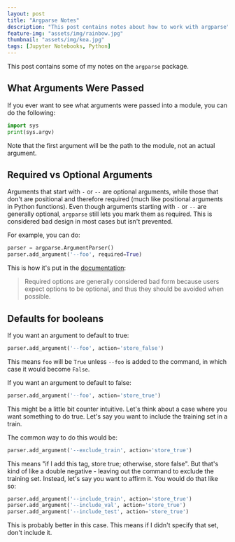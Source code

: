 ```yaml
---
layout: post
title: "Argparse Notes"
description: "This post contains notes about how to work with argparse"
feature-img: "assets/img/rainbow.jpg"
thumbnail: "assets/img/kea.jpg"
tags: [Jupyter Notebooks, Python]
---
```


This post contains some of my notes on the `argparse` package.

## What Arguments Were Passed

If you ever want to see what arguments were passed into a module, you can do the following:
```python
import sys
print(sys.argv)
```

Note that the first argument will be the path to the module, not an actual argument.

## Required vs Optional Arguments

Arguments that start with  `-` or `--` are optional arguments, while those that don't are positional and therefore required (much like positional arguments in Python functions). Even though arguments starting with  `-` or `--` are generally optional, `argparse` still lets you mark them as required. This is considered bad design in most cases but isn't prevented.

For example, you can do:

```python
parser = argparse.ArgumentParser()
parser.add_argument('--foo', required=True)
```

This is how it's put in the [documentation](https://docs.python.org/3/library/argparse.html#required):
> Required options are generally considered bad form because users expect options to be optional, and thus they should be avoided when possible.


## Defaults for booleans

If you want an argument to default to true:

```python
parser.add_argument('--foo', action='store_false')
```

This means `foo` will be `True` unless `--foo` is added to the command, in which case it would become `False`.

If you want an argument to default to false:

```python
parser.add_argument('--foo', action='store_true')
```

This might be a little bit counter intuitive. Let's think about a case where you want something to do true. Let's say you want to include the training set in a train.

The common way to do this would be:
```python
parser.add_argument('--exclude_train', action='store_true')
```
This means "if I add this tag, store true; otherwise, store false". But that's kind of like a double negative - leaving out the command to exclude the training set. Instead, let's say you want to affirm it. You would do that like so:

```python
parser.add_argument('--include_train', action='store_true')
parser.add_argument('--include_val', action='store_true')
parser.add_argument('--include_test', action='store_true')
```

This is probably better in this case. This means if I didn't specify that set, don't include it.


